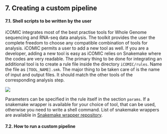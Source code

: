 ## 7. Creating a custom pipeline

#### 7.1. Shell scripts to be written by the user
iCOMIC integrates most of the best practise tools for Whole Genome sequencing and RNA-seq data analysis. The toolkit provides the user the complete freedom to choose any compatible combination of tools for analysis. iCOMIC permits a user to add a new tool as well. If you are a developer, adding a new tool is easy as iCOMIC relies on Snakemake where the codes are very readable. The primary thing to be done for integrating an additional tool is to create a rule file inside the directory `iCOMIC/rules`. Name the file as `[TOOL_NAME].smk`. The major thing to be taken care of is the name of input and output files. It should match the other tools of the corresponding analysis step.

  ![](https://github.com/anjanaanilkumar1289/iCOMIC_doc/blob/master/docs/rule_snpeff.png?raw=true)
    
  

Parameters can be specified in the rule itself in the section `params`. If a snakemake wrapper is available for your choice of tool, that can be used, otherwise you need to write a shell command. List of snakemake wrappers are available in [Snakemake wrapper repository](https://snakemake-wrappers.readthedocs.io/en/stable/index.html). 

#### 7.2. How to run a custom pipeline
